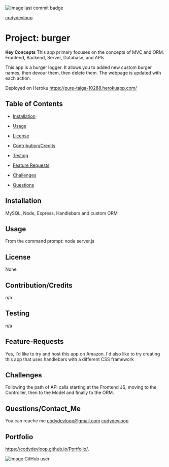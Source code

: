 ![Image last commit badge]( https://img.shields.io/github/last-commit/codydevloop/readMeFileGeneratorApp)

   [codydevloop](codydevloop)
   # Project: burger 

   **Key Concepts**
   This app primary focuses on the concepts of MVC and ORM.
   Frontend, Backend, Server, Database, and APIs
   
  This app is a burger logger.  It allows you to added new custom burger names,  then devour them, then delete them.  The webpage is updated with each action.

  Deployed on Heroku https://pure-taiga-10288.herokuapp.com/ 

   ## Table of Contents
   * [Installation](#installation)
  
   * [Usage](#usage)
   
   * [License](#license)

   * [Contribution/Credits](#Contributions/Credits)
  
   * [Testing](#testing)
 
   * [Feature Requests](#Feature-Requests)
   
   * [Challenges](#challenges)
  
   * [Questions](#questions)

## Installation
MySQL, Node, Express, Handlebars and custom ORM
## Usage
From the command prompt:  node server.js
## License
None
## Contribution/Credits
n/a
## Testing
n/a
## Feature-Requests
Yes,  I'd like to try and host this app on Amazon.  I'd also like to try creating this app that uses handlebars with a different CSS framework
## Challenges
Following the path of API calls starting at the Frontend JS, moving to the Controller, then to the Model and finally to the ORM.
## Questions/Contact_Me
You can reache me codydevloop@gmail.com
[codydevloop](codydevloop)
## Portfolio
https://codydevloop.github.io/Portfolio/.

![Image GitHub user](https://avatars3.githubusercontent.com/u/60554516?v=4)

  
